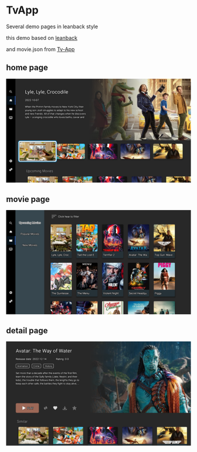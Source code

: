 # TvApp
Several demo pages in leanback style

this demo based on [leanback](https://github.com/android/tv-samples)

and movie.json from [Tv-App](https://github.com/payelpaul121999/Tv-App/tree/main)

## home page
![img.png](Screenshot_home.png)

## movie page
![img.png](Screenshot_movie.png)

## detail page
![img.png](Screenshot_detail.png)
